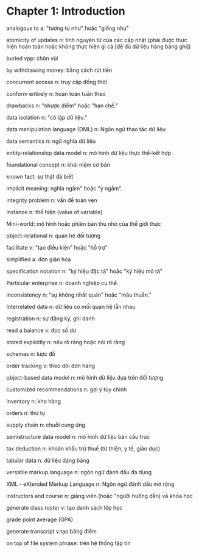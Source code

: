 # Chapter 1: Introduction

analogous to a: "tương tự như" hoặc "giống như"

atomicity of updates n: tính nguyên tử của các cập nhật (phải được thực hiện hoàn toàn hoặc không thực hiện gì cả [để đủ dữ liệu hàng bảng ghi])

buried vpp: chôn vùi

by withdrawing money: bằng cách rút tiền

concurrent access n: truy cập đồng thời

conform entirely n: hoàn toàn tuân theo

drawbacks n: "nhược điểm" hoặc "hạn chế."

data isolation n: "cô lập dữ liệu."

data manipulation language (DML) n: Ngôn ngữ thao tác dữ liệu

data semantics n: ngữ nghĩa dữ liệu

entity-relationship data model n: mô hình dữ liệu thực thể-kết hợp

foundational concept n: khái niệm cơ bản

known fact: sự thật đã biết

implicit meaning: nghĩa ngầm" hoặc "ý ngầm".

integrity problem n: vấn đề toàn vẹn

instance n: thể hiện (value of variable)

Mini-world: mô hình hoặc phiên bản thu nhỏ của thế giới thực

object-relational n: quan hệ đối tượng

facilitate v: "tạo điều kiện" hoặc "hỗ trợ"

simplified a: đơn giản hóa

specification notation n: "ký hiệu đặc tả" hoặc "ký hiệu mô tả"

Particular enterprise n: doanh nghiệp cụ thể.

inconsistency n: "sự không nhất quán" hoặc "mâu thuẫn."

Interrelated data n: dữ liệu có mối quan hệ lẫn nhau

registration n: sự đăng ký, ghi danh

read a balance v: đọc số dư

stated explicitly n: nêu rõ ràng hoặc nói rõ ràng

schemas n: lược đồ

order tracking v: theo dõi đơn hàng

object-based data model n: mô hình dữ liệu dựa trên đối tượng

customized recommendations n: gợi ý tùy chỉnh

inventory n: kho hàng

orders n: thứ tự

supply chain n: chuỗi cung ứng

semistructure data model n: mô hình dữ liệu bán cấu trúc

tax deduction n: khoản khấu trừ thuế (từ thiện, y tế, giáo dục)

tabular data n: dữ liệu dạng bảng

versatile markup language n: ngôn ngữ đánh dấu đa dụng

XML - eXtended Markup Language n: Ngôn ngữ đánh dấu mở rộng

instructors and course n: giảng viên (hoặc "người hướng dẫn) và khóa học

generate class roster v: tạo danh sách lớp học

grade point average (GPA)

generate transcript v:tạo bảng điểm

on top of file system phrase: trên hệ thống tập tin


